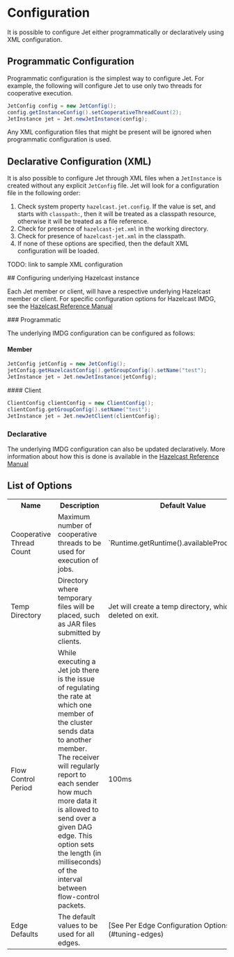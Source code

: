 # Configuration

It is possible to configure Jet either programmatically or declaratively
using XML configuration.

## Programmatic Configuration

Programmatic configuration is the simplest way to configure Jet. For
example, the following will configure Jet to use only two threads
for cooperative execution.

```java
JetConfig config = new JetConfig();
config.getInstanceConfig().setCooperativeThreadCount(2);
JetInstance jet = Jet.newJetInstance(config);
```

Any XML configuration files that might be present will be ignored when
programmatic configuration is used.

## Declarative Configuration (XML)

It is also possible to configure Jet through XML files when a
`JetInstance` is created without any explicit `JetConfig` file. Jet will
look for a configuration file in the following order:

1. Check system property `hazelcast.jet.config`. If the value is set,
and starts with `classpath:`, then it will be treated as a classpath
resource, otherwise it will be treated as a file reference.
2. Check for presence of `hazelcast-jet.xml` in the working directory.
3. Check for presence of `hazelcast-jet.xml` in the classpath.
4. If none of these options are specified, then the default XML
configuration will be loaded.

TODO: link to sample XML configuration

## Configuring underlying Hazelcast instance

Each Jet member or client, will have a respective underlying Hazelcast
member or client. For specific configuration options for Hazelcast
IMDG, see the [Hazelcast Reference Manual](http://docs.hazelcast.org/docs/latest/manual/html-single/index.html#understanding-configuration)

### Programmatic

The underlying IMDG configuration can be configured as follows:

#### Member

```java
JetConfig jetConfig = new JetConfig();
jetConfig.getHazelcastConfig().getGroupConfig().setName("test");
JetInstance jet = Jet.newJetInstance(jetConfig);
```
#### Client

````java
ClientConfig clientConfig = new ClientConfig();
clientConfig.getGroupConfig().setName("test");
JetInstance jet = Jet.newJetClient(clientConfig);
````
### Declarative

The underlying IMDG configuration can also be updated declaratively.
More information about how this is done is available in the
[Hazelcast Reference Manual](http://docs.hazelcast.org/docs/latest/manual/html-single/index.html#configuring-declaratively)

## List of Options

<table>
    <tr>
      <th>Name</th>
      <th>Description</th>
      <th>Default Value</th>
    </tr>
    <tr>
        <td>Cooperative Thread Count</td>
        <td>
            Maximum number of cooperative threads to be used for execution of jobs.
        </td>
        <td>`Runtime.getRuntime().availableProcessors()`</td>
    </tr>
    <tr>
        <td>Temp Directory</td>
        <td>
            Directory where temporary files will be placed, such as JAR files
            submitted by clients.
        </td>
        <td>Jet will create a temp directory, which will be deleted on exit.</td>
    </tr>
    <tr>
        <td>Flow Control Period</td>
        <td>
            While executing a Jet job there is the issue of regulating the rate at
            which one member of the cluster sends data to another member. The
            receiver will regularly report to each sender how much more data it
            is allowed to send over a given DAG edge. This option sets the
            length (in milliseconds) of the interval between flow-control
            packets.
        </td>
        <td>100ms</td>
    </tr>
    <tr>
        <td>Edge Defaults</td>
        <td>
            The default values to be used for all edges.
        </td>
        <td>[See Per Edge Configuration Options](#tuning-edges)</td>
    </tr>    
</table>
